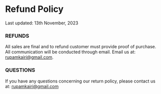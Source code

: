 # Refund Policy

Last updated: 13th November, 2023

### **REFUNDS**

All sales are final and to refund customer must provide proof of purchase. All communication will be conducted through email.
Email us at: rupamkairi@gmail.com.

### **QUESTIONS**

If you have any questions concerning our return policy, please contact us at: rupamkairi@gmail.com
